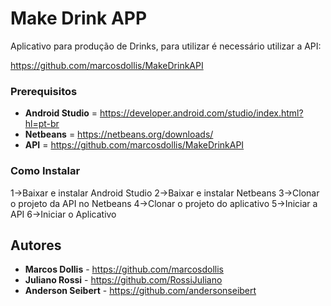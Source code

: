 # Make Drink APP

Aplicativo para produção de Drinks, para utilizar é necessário utilizar a API:

https://github.com/marcosdollis/MakeDrinkAPI

### Prerequisitos
* **Android Studio** = https://developer.android.com/studio/index.html?hl=pt-br
* **Netbeans** = https://netbeans.org/downloads/
* **API** = https://github.com/marcosdollis/MakeDrinkAPI

### Como Instalar

1->Baixar e instalar Android Studio
2->Baixar e instalar Netbeans
3->Clonar o projeto da API no Netbeans
4->Clonar o projeto do aplicativo
5->Iniciar a API
6->Iniciar o Aplicativo

## Autores

* **Marcos Dollis** - https://github.com/marcosdollis
* **Juliano Rossi** - https://github.com/RossiJuliano
* **Anderson Seibert** - https://github.com/andersonseibert



